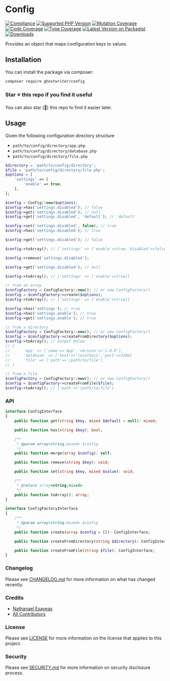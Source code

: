 # Config

[![Compliance](https://github.com/ghostwriter/config/actions/workflows/compliance.yml/badge.svg)](https://github.com/ghostwriter/config/actions/workflows/compliance.yml)
[![Supported PHP Version](https://badgen.net/packagist/php/ghostwriter/config?color=8892bf)](https://www.php.net/supported-versions)
[![Mutation Coverage](https://img.shields.io/endpoint?style=flat&url=https%3A%2F%2Fbadge-api.stryker-mutator.io%2Fgithub.com%2Fghostwriter%2Fconfig%2Fmain)](https://dashboard.stryker-mutator.io/reports/github.com/ghostwriter/config/main)
[![Code Coverage](https://codecov.io/gh/ghostwriter/config/branch/main/graph/badge.svg)](https://codecov.io/gh/ghostwriter/config)
[![Type Coverage](https://shepherd.dev/github/ghostwriter/config/coverage.svg)](https://shepherd.dev/github/ghostwriter/config)
[![Latest Version on Packagist](https://badgen.net/packagist/v/ghostwriter/config)](https://packagist.org/packages/ghostwriter/config)
[![Downloads](https://badgen.net/packagist/dt/ghostwriter/config?color=blue)](https://packagist.org/packages/ghostwriter/config)

Provides an object that maps configuration keys to values.

## Installation

You can install the package via composer:

``` bash
composer require ghostwriter/config
```

### Star ⭐️ this repo if you find it useful

You can also star (🌟) this repo to find it easier later.

## Usage

Given the following configuration directory structure

- `path/to/config/directory/app.php`
- `path/to/config/directory/database.php`
- `path/to/config/directory/file.php`

```php
$directory = 'path/to/config/directory';
$file = 'path/to/config/directory/file.php';
$options = [
    'settings' => [
        'enable' => true,
    ],
];

$config = Config::new($options);
$config->has('settings.disabled'); // false
$config->get('settings.disabled'); // null
$config->get('settings.disabled', 'default'); // 'default'

$config->set('settings.disabled', false); // true
$config->has('settings.disabled'); // true

$config->get('settings.disabled'); // false

$config->toArray(); // ['settings' => ['enable'=>true,'disabled'=>false]]

$config->remove('settings.disabled');

$config->get('settings.disabled'); // null

$config->toArray(); // ['settings' => ['enable'=>true]]
```

```php
// from an array
$configFactory = ConfigFactory::new(); // or new ConfigFactory()
$config = $configFactory->create($options); 
$config->toArray(); // ['settings' => ['enable'=>true]]

$config->has('settings'); // true
$config->has('settings.enable'); // true
$config->get('settings.enable'); // true
```

```php
// from a directory
$configFactory = ConfigFactory::new(); // or new ConfigFactory()
$config = $configFactory->createFromDirectory($options);
$config->toArray(); // output below
// [
//      'app' => ['name'=>'App','version'=>'1.0.0'],
//      'database' => ['host'=>'localhost','port'=>3306]
//      'file' => ['path'=>'/path/to/file']
// ]
```

```php
// from a file
$configFactory = ConfigFactory::new(); // or new ConfigFactory()
$config = $configFactory->createFromFile($file);
$config->toArray(); // ['path'=>'/path/to/file']
```

### API

```php
interface ConfigInterface
{
    public function get(string $key, mixed $default = null): mixed;

    public function has(string $key): bool;

    /**
     * @param array<string,mixed> $config
     */
    public function merge(array $config): self;

    public function remove(string $key): void;

    public function set(string $key, mixed $value): void;

    /**
     * @return array<string,mixed>
     */
    public function toArray(): array;
}
```

```php
interface ConfigFactoryInterface
{
    /**
     * @param array<string,mixed> $config
     */
    public function create(array $config = []): ConfigInterface;

    public function createFromDirectory(string $directory): ConfigInterface;

    public function createFromFile(string $file): ConfigInterface;
}
```

### Changelog

Please see [CHANGELOG.md](./CHANGELOG.md) for more information on what has changed recently.

### Credits

- [Nathanael Esayeas](https://github.com/ghostwriter)
- [All Contributors](https://github.com/ghostwriter/wip/contributors)

### License

Please see [LICENSE](./LICENSE) for more information on the license that applies to this project.

### Security

Please see [SECURITY.md](./SECURITY.md) for more information on security disclosure process.
